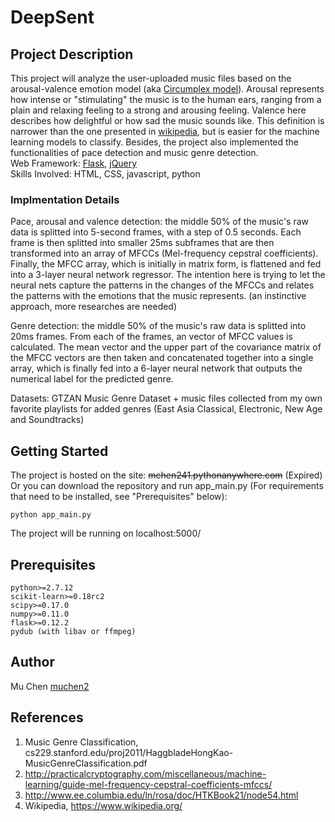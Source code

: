 # DeepSent
## Project Description
This project will analyze the user-uploaded music files based on the arousal-valence emotion model (aka [Circumplex model](https://en.wikipedia.org/wiki/Emotion_classification)). Arousal represents how intense or "stimulating" the music is to the human ears, ranging from a plain and relaxing feeling to a strong and arousing feeling. Valence here describes how delightful or how sad the music sounds like. This definition is narrower than the one presented in [wikipedia](https://en.wikipedia.org/wiki/Valence_(psychology)), but is easier for the machine learning models to classify. Besides, the project also implemented the functionalities of pace detection and music genre detection.<br/>
Web Framework: [Flask](http://flask.pocoo.org/), [jQuery](https://jquery.com/)<br/>
Skills Involved: HTML, CSS, javascript, python<br/>

### Implmentation Details
Pace, arousal and valence detection: the middle 50% of the music's raw data is splitted into 5-second frames, with a step of 0.5 seconds. Each frame is then splitted into smaller 25ms subframes that are then transformed into an array of MFCCs (Mel-frequency cepstral coefficients). Finally, the MFCC array, which is initially in matrix form, is flattened and fed into a 3-layer neural network regressor. The intention here is trying to let the neural nets capture the patterns in the changes of the MFCCs and relates the patterns with the emotions that the music represents. (an instinctive approach, more researches are needed)<br/>

Genre detection: the middle 50% of the music's raw data is splitted into 20ms frames. From each of the frames, an vector of MFCC values is calculated. The mean vector and the upper part of the covariance matrix of the MFCC vectors are then taken and concatenated together into a single array, which is finally fed into a 6-layer neural network that outputs the numerical label for the predicted genre.<br/>

Datasets: GTZAN Music Genre Dataset + music files collected from my own favorite playlists for added genres (East Asia Classical, Electronic, New Age and Soundtracks)   

## Getting Started
The project is hosted on the site: <del>mchen241.pythonanywhere.com</del> (Expired)<br/>
Or you can download the repository and run app_main.py (For requirements that need to be installed, see "Prerequisites" below):
```
python app_main.py
```
The project will be running on localhost:5000/

## Prerequisites
```
python>=2.7.12
scikit-learn>=0.18rc2
scipy>=0.17.0
numpy>=0.11.0
flask>=0.12.2
pydub (with libav or ffmpeg)
```

## Author
Mu Chen [muchen2](https://github.com/muchen2)

## References
1. Music Genre Classification, cs229.stanford.edu/proj2011/HaggbladeHongKao-MusicGenreClassification.pdf
2. http://practicalcryptography.com/miscellaneous/machine-learning/guide-mel-frequency-cepstral-coefficients-mfccs/
3. http://www.ee.columbia.edu/ln/rosa/doc/HTKBook21/node54.html
4. Wikipedia, https://www.wikipedia.org/
